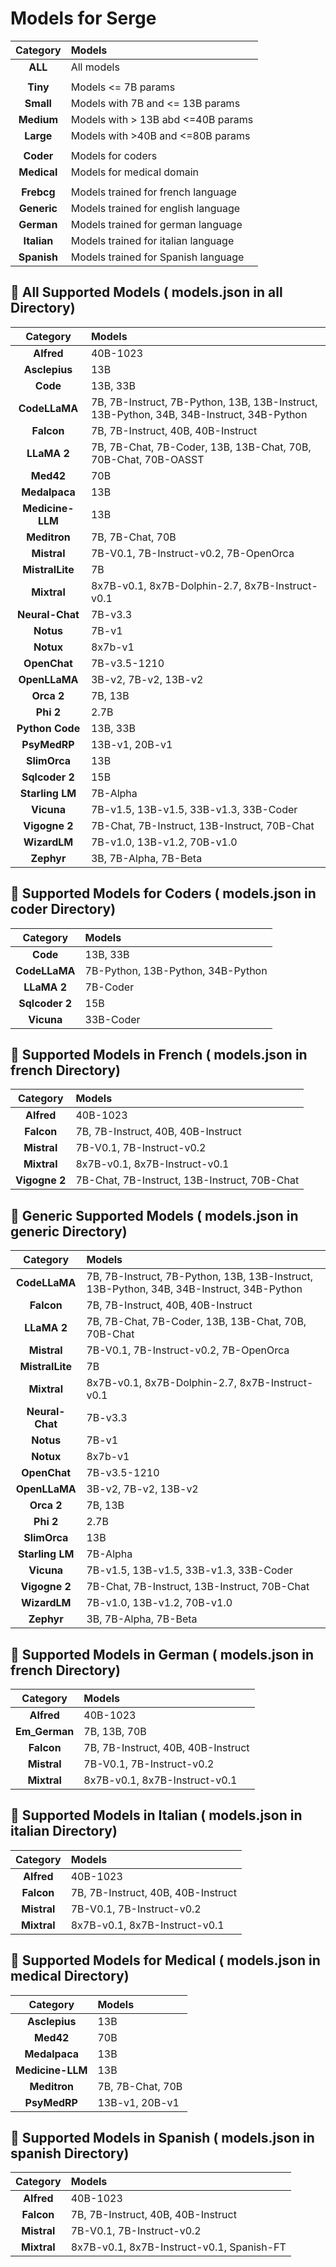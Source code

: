 # Models for Serge

| Category      | Models |
|:-------------:|:-------|
| **ALL** | All models |
|         |            |
| **Tiny** | Models <= 7B params |
| **Small** | Models with 7B and <= 13B params |
| **Medium** | Models with > 13B abd <=40B params |
| **Large** | Models with >40B and <=80B params |
|         |            |    
| **Coder** | Models for coders |
| **Medical** | Models for medical domain |
|         |            |    
| **Frebcg** | Models trained for french language |
| **Generic** | Models trained for english language |
| **German** | Models trained for german language |
| **Italian** | Models trained for italian language |
| **Spanish** | Models trained for Spanish language |

## 🧠 All Supported Models ( models.json in all Directory)

| Category      | Models |
|:-------------:|:-------|
| **Alfred** | 40B-1023 |
| **Asclepius** | 13B |
| **Code** | 13B, 33B |
| **CodeLLaMA** | 7B, 7B-Instruct, 7B-Python, 13B, 13B-Instruct, 13B-Python, 34B, 34B-Instruct, 34B-Python |
| **Falcon** | 7B, 7B-Instruct, 40B, 40B-Instruct |
| **LLaMA 2**  | 7B, 7B-Chat, 7B-Coder, 13B, 13B-Chat, 70B, 70B-Chat, 70B-OASST |
| **Med42** | 70B |
| **Medalpaca** | 13B |
| **Medicine-LLM** | 13B |
| **Meditron** | 7B, 7B-Chat, 70B |
| **Mistral** | 7B-V0.1, 7B-Instruct-v0.2, 7B-OpenOrca |
| **MistralLite** | 7B |
| **Mixtral** | 8x7B-v0.1, 8x7B-Dolphin-2.7, 8x7B-Instruct-v0.1 |
| **Neural-Chat** | 7B-v3.3 | 
| **Notus** | 7B-v1 |
| **Notux** | 8x7b-v1 |
| **OpenChat** | 7B-v3.5-1210 |
| **OpenLLaMA** | 3B-v2, 7B-v2, 13B-v2 |
| **Orca 2** | 7B, 13B |
| **Phi 2** | 2.7B |
| **Python Code** | 13B, 33B |
| **PsyMedRP** | 13B-v1, 20B-v1 |
| **SlimOrca** | 13B |
| **Sqlcoder 2** | 15B |
| **Starling LM** | 7B-Alpha |
| **Vicuna** | 7B-v1.5, 13B-v1.5, 33B-v1.3, 33B-Coder |
| **Vigogne 2** | 7B-Chat, 7B-Instruct, 13B-Instruct, 70B-Chat |
| **WizardLM** | 7B-v1.0, 13B-v1.2, 70B-v1.0 |
| **Zephyr** | 3B, 7B-Alpha, 7B-Beta |

## 🧠 Supported Models for Coders ( models.json in coder Directory)

| Category      | Models |
|:-------------:|:-------|
| **Code** | 13B, 33B |
| **CodeLLaMA** | 7B-Python, 13B-Python, 34B-Python |
| **LLaMA 2**  | 7B-Coder |
| **Sqlcoder 2** | 15B |
| **Vicuna** | 33B-Coder |

## 🧠 Supported Models in French ( models.json in french Directory)

| Category      | Models |
|:-------------:|:-------|
| **Alfred** | 40B-1023 |
| **Falcon** | 7B, 7B-Instruct, 40B, 40B-Instruct |
| **Mistral** | 7B-V0.1, 7B-Instruct-v0.2 |
| **Mixtral** | 8x7B-v0.1, 8x7B-Instruct-v0.1 |
| **Vigogne 2** | 7B-Chat, 7B-Instruct, 13B-Instruct, 70B-Chat |

## 🧠 Generic Supported Models ( models.json in generic Directory)

| Category      | Models |
|:-------------:|:-------|
| **CodeLLaMA** | 7B, 7B-Instruct, 7B-Python, 13B, 13B-Instruct, 13B-Python, 34B, 34B-Instruct, 34B-Python |
| **Falcon** | 7B, 7B-Instruct, 40B, 40B-Instruct |
| **LLaMA 2**  | 7B, 7B-Chat, 7B-Coder, 13B, 13B-Chat, 70B, 70B-Chat |
| **Mistral** | 7B-V0.1, 7B-Instruct-v0.2, 7B-OpenOrca |
| **MistralLite** | 7B |
| **Mixtral** | 8x7B-v0.1, 8x7B-Dolphin-2.7, 8x7B-Instruct-v0.1 |
| **Neural-Chat** | 7B-v3.3 | 
| **Notus** | 7B-v1 |
| **Notux** | 8x7b-v1 |
| **OpenChat** | 7B-v3.5-1210 |
| **OpenLLaMA** | 3B-v2, 7B-v2, 13B-v2 |
| **Orca 2** | 7B, 13B |
| **Phi 2** | 2.7B |
| **SlimOrca** | 13B |
| **Starling LM** | 7B-Alpha |
| **Vicuna** | 7B-v1.5, 13B-v1.5, 33B-v1.3, 33B-Coder |
| **Vigogne 2** | 7B-Chat, 7B-Instruct, 13B-Instruct, 70B-Chat |
| **WizardLM** | 7B-v1.0, 13B-v1.2, 70B-v1.0 |
| **Zephyr** | 3B, 7B-Alpha, 7B-Beta |

## 🧠 Supported Models in German ( models.json in french Directory)

| Category      | Models |
|:-------------:|:-------|
| **Alfred** | 40B-1023 |
| **Em_German** | 7B, 13B, 70B |
| **Falcon** | 7B, 7B-Instruct, 40B, 40B-Instruct |
| **Mistral** | 7B-V0.1, 7B-Instruct-v0.2 |
| **Mixtral** | 8x7B-v0.1, 8x7B-Instruct-v0.1 |

## 🧠 Supported Models in Italian ( models.json in italian Directory)

| Category      | Models |
|:-------------:|:-------|
| **Alfred** | 40B-1023 |
| **Falcon** | 7B, 7B-Instruct, 40B, 40B-Instruct |
| **Mistral** | 7B-V0.1, 7B-Instruct-v0.2 |
| **Mixtral** | 8x7B-v0.1, 8x7B-Instruct-v0.1 |

## 🧠 Supported Models for Medical ( models.json in medical Directory)

| Category      | Models |
|:-------------:|:-------|
| **Asclepius** | 13B |
| **Med42** | 70B |
| **Medalpaca** | 13B |
| **Medicine-LLM** | 13B |
| **Meditron** | 7B, 7B-Chat, 70B |
| **PsyMedRP** | 13B-v1, 20B-v1 |

## 🧠 Supported Models in Spanish ( models.json in spanish Directory)

| Category      | Models |
|:-------------:|:-------|
| **Alfred** | 40B-1023 |
| **Falcon** | 7B, 7B-Instruct, 40B, 40B-Instruct |
| **Mistral** | 7B-V0.1, 7B-Instruct-v0.2 |
| **Mixtral** | 8x7B-v0.1, 8x7B-Instruct-v0.1, Spanish-FT |
